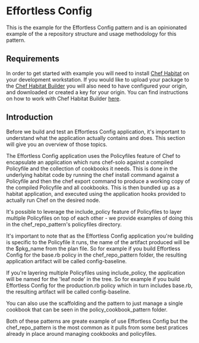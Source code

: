 # Effortless Config

This is the example for the Effortless Config pattern and is an opinionated example of the a repository structure and usage methodology for this pattern.

## Requirements
In order to get started with example you will need to install [Chef Habitat](https://www.habitat.sh/docs/install-habitat/) on your development workstation. If you would like to upload your package to the [Chef Habitat Builder](https://bldr.habitat.sh) you will also need to have configured your origin, and downloaded or created a key for your origin. You can find instructions on how to work with Chef Habitat Builder [here](https://www.habitat.sh/docs/using-builder/).

## Introduction
Before we build and test an Effortless Config application, it's important to understand what the application actually contains and does. This section will give you an overview of those topics.

The Effortless Config application uses the Policyfiles feature of Chef to encapsulate an application which runs chef-solo against a compiled Policyfile and the collection of cookbooks it needs. This is done in the underlying habitat code by running the chef install command against a Policyfile and then the chef export command to produce a working copy of the compiled Policyfile and all cookbooks. This is then bundled up as a habitat application, and executed using the application hooks provided to actually run Chef on the desired node.

It's possible to leverage the include_policy feature of Policyfiles to layer multiple Policyfiles on top of each other - we provide examples of doing this in the chef_repo_pattern's policyfiles directory.

It's important to note that as the Effortless Config application you're building is specific to the Policyfile it runs, the name of the artifact produced will be the $pkg_name from the plan file. So for example if you build Effortless Config for the base.rb policy in the chef_repo_pattern folder, the resulting application artifact will be called config-baseline.

If you're layering multiple Policyfiles using include_policy, the application will be named for the 'leaf node' in the tree. So for example if you build Effortless Config for the production.rb policy which in turn includes base.rb, the resulting artifact will be called config-baseline.

You can also use the scaffolding and the pattern to just manage a single cookbook that can be seen in the policy_cookbook_pattern folder.

Both of these patterns are greate example of use Effortless Config but the chef_repo_pattern is the most common as it pulls from some best pratices already in place around managing cookbooks and policyfiles.
